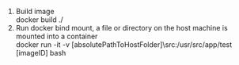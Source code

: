 1. Build image\
docker build ./
2. Run docker bind mount, a file or directory on the host machine is mounted into a container\
docker run -it -v [absolutePathToHostFolder]\src:/usr/src/app/test [imageID] bash
